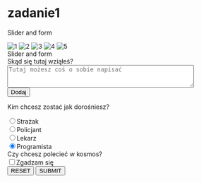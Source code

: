 # zadanie1
Slider and form

<!DOCTYPE html>
<html lang="pl">

<head>
    <meta charset="utf-8">
    <link href="https://fonts.google.com/specimen/Roboto:100, 200, 300, 400">
    <meta name="viewport" content="width=device-width, initial-scale=1">
    <!--from T. Klocek and http://blog.kamilbrenk.pl/meta-tag-viewport-kiedy-i-jak-uzywac/ -->
    <link rel="stylesheet" href="zadanie1.css">
</head>

<body>
    <div class="wrapper">
        <div class="main content">
            <div id="photos">
                <img class="photo" src="https://images.alphacoders.com/130/13003.jpg" alt="1">
                <img class="photo" src="https://images.alphacoders.com/395/39541.jpg" alt="2">
                <img class="photo" src="https://images.alphacoders.com/905/90503.jpg" alt="3">
                <img class="photo" src="https://images2.alphacoders.com/864/86410.jpg" alt="4">
                <img class="photo" src="https://images2.alphacoders.com/197/19762.jpg" alt="5">
                <div class="title">Slider and form</div>
                <div class="form">
                    <form class="formul">
                        <div>
                            <label for="content">Skąd się tutaj wziąłeś?</label>
                        </div>
                        <div>
                            <textarea for="content" rows="3" cols=50 id="content" name="content" placeholder="Tutaj możesz coś o sobie napisać"></textarea>
                        </div>
                        <div>
                            <input type="Submit" value="Dodaj">
                        </div>
                        <p>Kim chcesz zostać jak dorośniesz?</p>
                        <div>
                            <label>
                                <input type="radio" name="job">Strażak</label>
                        </div>
                        <div>
                            <label>
                                <input type="radio" name="job">Policjant</label>
                        </div>
                        <div>
                            <label>
                                <input type="radio" name="job">Lekarz</label>
                        </div>
                        <div>
                            <label>
                                <input type="radio" name="job" checked>Programista</label>
                        </div>
                        <div>
                            <label for="approval" class="question">Czy chcesz polecieć w kosmos?</label>
                        </div>
                        <div>
                            <label>
                                <input type="checkbox" name="approval">Zgadzam się</label>
                        </div>
                            <button class="btn" type="reset">RESET</button>
                            <button class="btn" type="submit">SUBMIT</button>
                    </form>
                    </div>
                </div>
            </div>
        </div>
</body>
